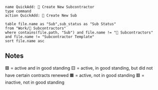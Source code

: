 ---
---

```button
name QuickAdd: 👷 Create New Subcontractor
type command
action QuickAdd: 👷 Create New Sub
```

```dataview
table file.name as "Sub",sub_status as "Sub Status"
from "Work/👷 Subcontractors"
where contains(file.path, "Sub") and file.name != "👷 Subcontractors" and file.name != "Subcontractor Template"
sort file.name asc

```

## Notes
🟩 = active and in good standing
🟨 = active, in good standing, but did not have certain contracts renewed
🟧 = active, not in good standing
🟥 = inactive, not in good standing
